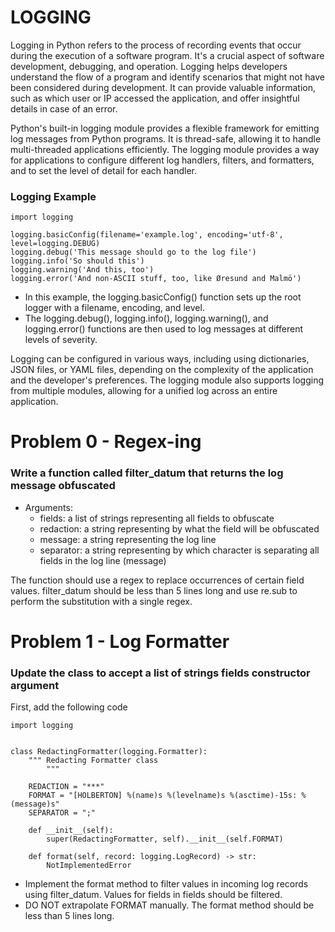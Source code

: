 # LOGGING
Logging in Python refers to the process of recording events that occur during the execution of a software program. It's a crucial aspect of software development, debugging, and operation. Logging helps developers understand the flow of a program and identify scenarios that might not have been considered during development. It can provide valuable information, such as which user or IP accessed the application, and offer insightful details in case of an error.

Python's built-in logging module provides a flexible framework for emitting log messages from Python programs. It is thread-safe, allowing it to handle multi-threaded applications efficiently. The logging module provides a way for applications to configure different log handlers, filters, and formatters, and to set the level of detail for each handler.

### Logging Example
```
import logging

logging.basicConfig(filename='example.log', encoding='utf-8', level=logging.DEBUG)
logging.debug('This message should go to the log file')
logging.info('So should this')
logging.warning('And this, too')
logging.error('And non-ASCII stuff, too, like Øresund and Malmö')

```
* In this example, the logging.basicConfig() function sets up the root logger with a filename, encoding, and level. 
* The logging.debug(), logging.info(), logging.warning(), and logging.error() functions are then used to log messages at different levels of severity.

Logging can be configured in various ways, including using dictionaries, JSON files, or YAML files, depending on the complexity of the application and the developer's preferences. The logging module also supports logging from multiple modules, allowing for a unified log across an entire application.

# Problem 0 - Regex-ing
### Write a function called filter_datum that returns the log message obfuscated
   * Arguments:
        - fields: a list of strings representing all fields to obfuscate
        - redaction: a string representing by what the field will be obfuscated
        - message: a string representing the log line
        - separator: a string representing by which character is separating all fields in the log line (message)

The function should use a regex to replace occurrences of certain field values.
filter_datum should be less than 5 lines long and use re.sub to perform the substitution with a single regex.

# Problem 1 - Log Formatter
### Update the class to accept a list of strings fields constructor argument
First, add the following code
```
import logging


class RedactingFormatter(logging.Formatter):
    """ Redacting Formatter class
        """

    REDACTION = "***"
    FORMAT = "[HOLBERTON] %(name)s %(levelname)s %(asctime)-15s: %(message)s"
    SEPARATOR = ";"

    def __init__(self):
        super(RedactingFormatter, self).__init__(self.FORMAT)

    def format(self, record: logging.LogRecord) -> str:
        NotImplementedError
```
* Implement the format method to filter values in incoming log records using filter_datum. Values for fields in fields should be filtered.
* DO NOT extrapolate FORMAT manually. The format method should be less than 5 lines long.